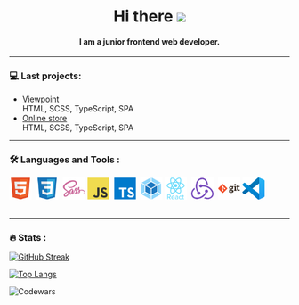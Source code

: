 <div id="header" align="center">
  <h1>
  Hi there
  <img src="https://media.giphy.com/media/hvRJCLFzcasrR4ia7z/giphy.gif" width="30px"/>
</h1>
<h4>I am a junior frontend web developer.</h4>
</div>

---

### :computer: Last projects: 


<ul>
<li><a href="https://viewpoint-site.netlify.app/">Viewpoint</a><br>
HTML, SCSS, TypeScript, SPA<br></li>
<li><a href="https://faz-online-store.netlify.app/">Online store</a><br>
HTML, SCSS, TypeScript, SPA<br></li>
</ul>

---

### :hammer_and_wrench: Languages and Tools :
<div>
  <img src="https://github.com/devicons/devicon/blob/master/icons/html5/html5-original.svg" title="HTML5" alt="HTML" width="40" height="40"/>&nbsp;
  <img src="https://github.com/devicons/devicon/blob/master/icons/css3/css3-original.svg"  title="CSS3" alt="CSS" width="40" height="40"/>&nbsp;
  <img src="https://github.com/devicons/devicon/blob/master/icons/sass/sass-original.svg" title="Git" **alt="Git" width="40" height="40"/>
  <img src="https://github.com/devicons/devicon/blob/master/icons/javascript/javascript-original.svg" title="JavaScript" alt="JavaScript" width="40" height="40"/>&nbsp;
  <img src="https://github.com/devicons/devicon/blob/master/icons/typescript/typescript-original.svg" title="JavaScript" alt="JavaScript" width="40" height="40"/>&nbsp;
  <img src="https://github.com/devicons/devicon/blob/master/icons/webpack/webpack-original.svg" title="Git" **alt="Git" width="40" height="40"/>
  <img src="https://github.com/devicons/devicon/blob/master/icons/react/react-original-wordmark.svg" title="React" alt="React" width="40" height="40"/>&nbsp;
  <img src="https://github.com/devicons/devicon/blob/master/icons/redux/redux-original.svg" title="Redux" alt="Redux " width="40" height="40"/>&nbsp;
  <img src="https://github.com/devicons/devicon/blob/master/icons/git/git-original-wordmark.svg" title="Git" **alt="Git" width="40" height="40"/>
  <img src="https://github.com/devicons/devicon/blob/master/icons/vscode/vscode-original.svg" title="Git" **alt="Git" width="40" height="40"/>
</div>
&nbsp;

---

### :fire: Stats :
[![GitHub Streak](http://github-readme-streak-stats.herokuapp.com?user=faz-r&border_radius=0.5&stroke=D0D7DE)](https://git.io/streak-stats)

[![Top Langs](https://github-readme-stats.vercel.app/api/top-langs/?username=faz-r&langs_count=8)](https://github.com/faz-r/github-readme-stats)

<img src="https://www.codewars.com/users/rsschool_1507f53bc8a5e96a/badges/micro" title="Codewars" alt="Codewars" width="200">
